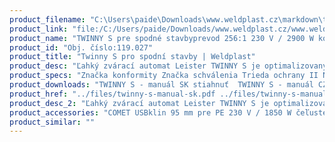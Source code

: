 ```yaml
---
product_filename: "C:\Users\paide\Downloads\www.weldplast.cz\markdown\twinny-s-pro-spodni-stavby18.md"
product_link: "file:/C:/Users/paide/Downloads/www.weldplast.cz/www.weldplast.cz/sk/twinny-s-pro-spodni-stavby18"
product_name: "TWINNY S pre spodné stavbyprevod 256:1 230 V / 2900 W kolieska 50 mm vrúbkované skúšobný kanálik"
product_id: "Obj. číslo:119.027"
product_title: "Twinny S pro spodní stavby | Weldplast"
product_desc: "Ľahký zvárací automat Leister TWINNY S je optimalizovaný pre zváranie nad hlavou. Ideálne pre tenké materiály používané v pozemnom stavbách a tuneloch. Ľahko vymeniteľné kombinované kliny sú k dispozícii so skúšobným kanálom i bez neho.Jednoduchá obsluhaNízka hmotnosťVysoká rýchlosť zváraniaPlynule nastaviteľná teplota a pohonTeplovzdušný systém umožňuje perfektné výsledky zvárania aj v náročných podmienkach"
product_specs: "Značka konformity Značka schválenia Trieda ochrany II NapätieV~230 PríkonW2900 FrekvenciaHz50 / 60 Max. teplota°C600 Rýchlosťm/min02 - 25 / 14 - 4 Zváracie tlakN1000 / 500 Úroveň hlučnosti LpAdB71 Rozmerymm350 x 390 x 270 Hmotnosťkg65 - 69 (s kabelem 3 m) Druh certifikácieCCA"
product_downloads: "TWINNY S - manuál SK stiahnuť  TWINNY S - manuál CZ stiahnuť  TWINNY S - produktový list stiahnuť"
product_href: "../files/twinny-s-manual-sk.pdf ../files/twinny-s-manual-sk.pdf ../files/twinny-s-manual-cz.pdf ../files/twinny-s-manual-cz.pdf ../files/twinny-s-usb-produktovy-list-leister.pdf ../files/twinny-s-usb-produktovy-list-leister.pdf"
product_desc_2: "Ľahký zvárací automat Leister TWINNY S je optimalizovaný pre zváranie nad hlavou. Ideálne pre tenké materiály používané v pozemnom stavbách a tuneloch. Ľahko vymeniteľné kombinované kliny sú k dispozícii so skúšobným kanálom i bez neho.Jednoduchá obsluhaNízka hmotnosťVysoká rýchlosť zváraniaPlynule nastaviteľná teplota a pohonTeplovzdušný systém umožňuje perfektné výsledky zvárania aj v náročných podmienkach"
product_accessories: "COMET USBklin 95 mm pre PE 230 V / 1850 W čeľuste 50 mm oceľovej ostré so skúšobnTWINNY T USB pre spodné stavby230 V / 2300 W kola 50 mm vrúbkované skúšobný kanálik dlhý klin výstupCOMET USBklin 70 mm pre PE 230 V / 1500 W kola 50 mm vrúbkované so skúšobným kanálCOMET USBklín 50 mm pre PE 230 V / 1200 W kola 50 mm oceľová špicatá so skúšobnýTWINNY S pre spodné stavby6m/min 230 V / 2900 W kolieska 50 mm vrúbkované skúšobný kanálik krátkyTWINNY S pre tunelyprevod 256:1 230 V / 2900 W kola 50 mm vrúbkované so skúš.kanálikom dlhTWINNY S pre spodné stavbyprevod 144:1 230 V / 2900 W kolieska 50 mm vrúbkované skúšobný kanálikTWINNY T pre spodné stavby230 V / 2300 W kolesa 50 mm oceľová špicatá bez skúšobného kanálika dlhýTWINNY T pre tunely230 V / 2300 W kolesa 50 mm oceľová špicatá so skúšobným kanálikom krátkTWINNY T pre spodné stavby230 V / 2300 W kolieska 50 mm vrúbkované skúšobný kanálik dlhý klin spoTWINNY T pre spodné stavby230 V / 2300 W kolieska 50 mm vrúbkované skúšobný kanálik dlhý klin spoCOMETklín 50 mm pre PVC 230 V / 1200 W kola 50 mm oceľová špicatá so skúšobnýCOMETklín 50 mm pre PE 230 V / 1200 W kola 50 mm oceľová špicatá so skúšobnýmCOMETklin 70 mm pre PE 230 V / 1500 W kola 50 mm vrúbkované so skúšobným kanál"
product_similar: ""
---
```


